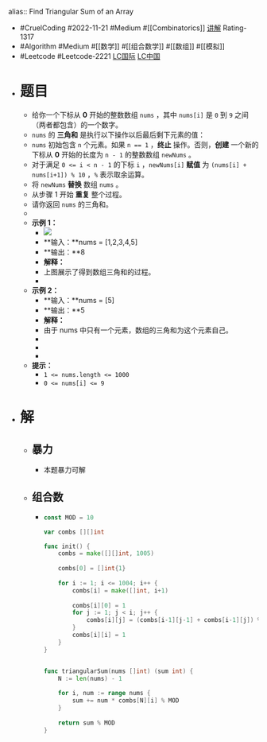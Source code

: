 alias:: Find Triangular Sum of an Array

- #CruelCoding #2022-11-21 #Medium #[[Combinatorics]] [讲解](https://youtu.be/RzoHl7M9xvM) Rating-1317
- #Algorithm #Medium #[[数学]] #[[组合数学]] #[[数组]] #[[模拟]]
- #Leetcode #Leetcode-2221 [LC国际](https://leetcode.com/problems/find-triangular-sum-of-an-array/) [LC中国](https://leetcode.cn/problems/find-triangular-sum-of-an-array/)
- # 题目
	- 给你一个下标从 **0** 开始的整数数组 `nums` ，其中 `nums[i]` 是 `0` 到 `9` 之间（两者都包含）的一个数字。
	- `nums` 的 **三角和** 是执行以下操作以后最后剩下元素的值：
	- `nums` 初始包含 `n` 个元素。如果 `n == 1` ，**终止** 操作。否则，**创建** 一个新的下标从 **0** 开始的长度为 `n - 1` 的整数数组 `newNums` 。
	- 对于满足 `0 <= i < n - 1` 的下标 `i` ，`newNums[i]` **赋值** 为 `(nums[i] + nums[i+1]) % 10` ，`%` 表示取余运算。
	- 将 `newNums` **替换** 数组 `nums` 。
	- 从步骤 1 开始 **重复** 整个过程。
	- 请你返回 `nums` 的三角和。
	-
	- **示例 1：**
		- ![](https://assets.leetcode.com/uploads/2022/02/22/ex1drawio.png)
		- **输入：**nums = [1,2,3,4,5]
		- **输出：**8
		- **解释：**
		- 上图展示了得到数组三角和的过程。
		-
	- **示例 2：**
		- **输入：**nums = [5]
		- **输出：**5
		- **解释：**
		- 由于 nums 中只有一个元素，数组的三角和为这个元素自己。
		-
		-
		-
	- **提示：**
		- `1 <= nums.length <= 1000`
		- `0 <= nums[i] <= 9`
- # 解
	- ## 暴力
		- 本题暴力可解
	- ## 组合数
		- ```go
		  const MOD = 10
		  
		  var combs [][]int
		  
		  func init() {
		      combs = make([][]int, 1005)
		      
		      combs[0] = []int{1}
		      
		      for i := 1; i <= 1004; i++ {
		          combs[i] = make([]int, i+1)
		          
		          combs[i][0] = 1
		          for j := 1; j < i; j++ {
		              combs[i][j] = (combs[i-1][j-1] + combs[i-1][j]) % MOD
		          }
		          combs[i][i] = 1        
		      }
		  }
		  
		  
		  func triangularSum(nums []int) (sum int) {    
		      N := len(nums) - 1
		          
		      for i, num := range nums {
		          sum += num * combs[N][i] % MOD
		      }
		      
		      return sum % MOD
		  }
		  ```
